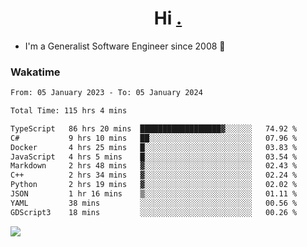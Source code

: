 <h1 align="center">Hi <a href="https://www.hackerrank.com/erasmosaraujo">.</a></h1>
 
- I'm a Generalist Software Engineer  since 2008 🚀
<!--  
<p align="left">
  <a href="https://github.com/erasmosoares/github-readme-stats">
    <img
      align="center"
      src="https://github-readme-stats.vercel.app/api/top-langs/?username=erasmosoares&theme=radical&layout=compact"
    />
  </a>
  <a href="https://github.com/erasmosoares/github-readme-stats">
    [![Harlok's WakaTime stats](https://github-readme-stats.vercel.app/api/wakatime?username=ffflabs)](https://github.com/anuraghazra/github-readme-stats)
  </a>
</p>

<!--
 ### Repo 
 
<p align="left">
 <a href="https://github.com/erasmosoares/github-readme-stats">
    <img
      align="center"
      height="165"
      src="https://github-readme-stats.vercel.app/api/pin?username=erasmosoares&repo=sample-node&title_color=fff&icon_color=f9f9f9&text_color=9f9f9f&bg_color=151515"
    />
  </a>
  <a href="https://github.com/erasmosoares/github-readme-stats">
    <img
      align="center"
      height="165"
      src="https://github-readme-stats.vercel.app/api/pin?username=erasmosoares&repo=sample-node&title_color=fff&icon_color=f9f9f9&text_color=9f9f9f&bg_color=151515"
    />
  </a>
</p>
-->

 ### Wakatime 

<!--START_SECTION:waka-->

```txt
From: 05 January 2023 - To: 05 January 2024

Total Time: 115 hrs 4 mins

TypeScript   86 hrs 20 mins  ██████████████████▓░░░░░░   74.92 %
C#           9 hrs 10 mins   ██░░░░░░░░░░░░░░░░░░░░░░░   07.96 %
Docker       4 hrs 25 mins   █░░░░░░░░░░░░░░░░░░░░░░░░   03.83 %
JavaScript   4 hrs 5 mins    █░░░░░░░░░░░░░░░░░░░░░░░░   03.54 %
Markdown     2 hrs 48 mins   ▓░░░░░░░░░░░░░░░░░░░░░░░░   02.43 %
C++          2 hrs 34 mins   ▓░░░░░░░░░░░░░░░░░░░░░░░░   02.24 %
Python       2 hrs 19 mins   ▓░░░░░░░░░░░░░░░░░░░░░░░░   02.02 %
JSON         1 hr 16 mins    ▒░░░░░░░░░░░░░░░░░░░░░░░░   01.11 %
YAML         38 mins         ░░░░░░░░░░░░░░░░░░░░░░░░░   00.56 %
GDScript3    18 mins         ░░░░░░░░░░░░░░░░░░░░░░░░░   00.26 %
```

<!--END_SECTION:waka-->

![](https://komarev.com/ghpvc/?username=erasmosoares&color=brightgreen)
